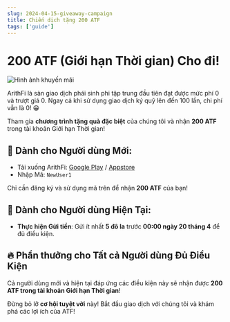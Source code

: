 ```yaml
---
slug: 2024-04-15-giveaway-campaign
title: Chiến dịch tặng 200 ATF
tags: ['guide']
---
```


# 200 ATF (Giới hạn Thời gian) Cho đi!

![Hình ảnh khuyến mãi](https://nftstorage.link/ipfs/bafkreighlpgthxdu7zdu5r3sqdf752v7tou7w4qami5plimjgpnrbjtvdu)

ArithFi là sàn giao dịch phái sinh phi tập trung đầu tiên đạt được mức phí 0 và trượt giá 0. Ngay cả khi sử dụng giao dịch ký quỹ lên đến 100 lần, chi phí vẫn là 0! 😁

Tham gia **chương trình tặng quà đặc biệt** của chúng tôi và nhận **200 ATF** trong tài khoản Giới hạn Thời gian!

## 🌟 Dành cho Người dùng Mới:
- Tải xuống ArithFi: [Google Play](https://play.google.com/store/apps/details?id=com.arithfi) / [Appstore](https://apps.apple.com/us/app/6475583769)
- Nhập Mã: `NewUser1`

Chỉ cần đăng ký và sử dụng mã trên để nhận **200 ATF** của bạn!

## 🌟 Dành cho Người dùng Hiện Tại:
- **Thực hiện Gửi tiền**: Gửi ít nhất **5 đô la** trước **00:00 ngày 20 tháng 4** để đủ điều kiện.

## 🔥 Phần thưởng cho Tất cả Người dùng Đủ Điều Kiện
Cả người dùng mới và hiện tại đáp ứng các điều kiện này sẽ nhận được **200 ATF trong tài khoản Giới hạn Thời gian**!

Đừng bỏ lỡ **cơ hội tuyệt vời** này! Bắt đầu giao dịch với chúng tôi và khám phá các lợi ích của ATF!
